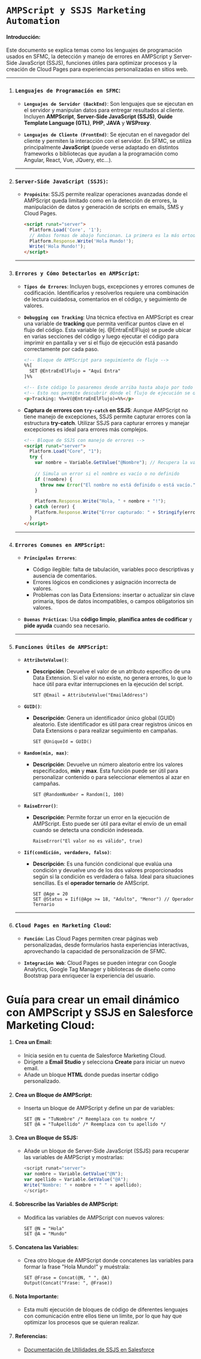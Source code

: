 # **`AMPScript y SSJS Marketing Automation`**

#### Introducción:

Este documento se explica temas como los lenguajes de programación usados en SFMC, la detección y manejo de errores en AMPScript y Server-Side JavaScript (SSJS), funciones útiles para optimizar procesos y la creación de Cloud Pages para experiencias personalizadas en sitios web.

---

1. ### **`Lenguajes de Programación en SFMC`**:

   - **`Lenguajes de Servidor (BackEnd)`**:
     Son lenguajes que se ejecutan en el servidor y manipulan datos para entregar resultados al cliente. Incluyen **AMPScript**, **Server-Side JavaScript (SSJS)**, **Guide Template Language (GTL)**, **PHP**, **JAVA** y **WSProxy**.

   - **`Lenguajes de Cliente (FrontEnd)`**:
     Se ejecutan en el navegador del cliente y permiten la interacción con el servidor. En SFMC, se utiliza principalmente **JavaScript** (puede verse adaptado en distintos frameworks o bibliotecas que ayudan a la programación como Angular, React, Vue, JQuery, etc...).

   ***

2. ### **`Server-Side JavaScript (SSJS)`**:

   - **`Propósito`**: SSJS permite realizar operaciones avanzadas donde el AMPScript queda limitado como en la detección de errores, la manipulación de datos y generación de scripts en emails, SMS y Cloud Pages.

     ```html
     <script runat="server">
       Platform.Load('Core', '1');
       // Ambas formas de abajo funcionan. La primera es la más ortodoxa
       Platform.Response.Write('Hola Mundo!');
       Write('Hola Mundo!');
     </script>
     ```

   ***

3. ### **`Errores y Cómo Detectarlos en AMPScript`**:

   - **`Tipos de Errores`**: Incluyen bugs, excepciones y errores comunes de codificación. Identificarlos y resolverlos requiere una combinación de lectura cuidadosa, comentarios en el código, y seguimiento de valores.

   - **`Debugging con Tracking`**: Una técnica efectiva en AMPScript es crear una variable de **tracking** que permita verificar puntos clave en el flujo del código. Esta variable (ej. @EntraEnElFlujo) se puede ubicar en varias secciones del código y luego ejecutar el código para imprimir en pantalla y ver si el flujo de ejecución está pasando correctamente por cada paso.

     ```html
     <!-- Bloque de AMPScript para seguimiento de flujo -->
     %%[
       SET @EntraEnElFlujo = "Aquí Entra"
     ]%%
     
     <!-- Este código lo pasaremos desde arriba hasta abajo por todo el archivo -->
     <!-- Esto nos permite descubrir dónde el flujo de ejecución se detiene -->
     <p>Tracking: %%=V(@EntraEnElFlujo)=%%</p>
     ```

   - **Captura de errores con `try-catch` en SSJS**: Aunque AMPScript no tiene manejo de excepciones, SSJS permite capturar errores con la estructura **try-catch**. Utilizar SSJS para capturar errores y manejar excepciones es ideal para errores más complejos.

     ```html
     <!-- Bloque de SSJS con manejo de errores -->
     <script runat="server">
       Platform.Load("Core", "1");
       try {
         var nombre = Variable.GetValue("@Nombre"); // Recupera la variable de AMPScript
         
         // Simula un error si el nombre es vacío o no definido
         if (!nombre) {
           throw new Error("El nombre no está definido o está vacío.");
         }
     
         Platform.Response.Write("Hola, " + nombre + "!");
       } catch (error) {
         Platform.Response.Write("Error capturado: " + Stringify(error)); // Muestra el error en la salida
       }
     </script>
     ```

   ***

4. ### **`Errores Comunes en AMPScript`**:

   - **`Principales Errores`**:

     - Código ilegible: falta de tabulación, variables poco descriptivas y ausencia de comentarios.
     - Errores lógicos en condiciones y asignación incorrecta de valores.
     - Problemas con las Data Extensions: insertar o actualizar sin clave primaria, tipos de datos incompatibles, o campos obligatorios sin valores.

   - **`Buenas Prácticas`**: Usa **código limpio**, **planifica antes de codificar** y **pide ayuda** cuando sea necesario.

   ***

5. ### **`Funciones Útiles de AMPScript`**:

   - **`AttributeValue()`**:

     - **Descripción**: Devuelve el valor de un atributo específico de una Data Extension. Si el valor no existe, no genera errores, lo que lo hace útil para evitar interrupciones en la ejecución del script.

       ```ampscript
       SET @Email = AttributeValue("EmailAddress")
       ```

   - **`GUID()`**:

     - **Descripción**: Genera un identificador único global (GUID) aleatorio. Este identificador es útil para crear registros únicos en Data Extensions o para realizar seguimiento en campañas.

       ```ampscript
       SET @UniqueId = GUID()
       ```

   - **`Random(min, max)`**:

     - **Descripción**: Devuelve un número aleatorio entre los valores especificados, **min** y **max**. Esta función puede ser útil para personalizar contenido o para seleccionar elementos al azar en campañas.

       ```ampscript
       SET @RandomNumber = Random(1, 100)
       ```

   - **`RaiseError()`**:

     - **Descripción**: Permite forzar un error en la ejecución de AMPScript. Esto puede ser útil para evitar el envío de un email cuando se detecta una condición indeseada.

       ```ampscript
       RaiseError("El valor no es válido", true)
       ```

   - **`Iif(condición, verdadero, falso)`**:

     - **Descripción**: Es una función condicional que evalúa una condición y devuelve uno de los dos valores proporcionados según si la condición es verdadera o falsa. Ideal para situaciones sencillas. Es el **operador ternario** de AMScript.

       ```ampscript
       SET @Age = 20
       SET @Status = Iif(@Age >= 18, "Adulto", "Menor") // Operador Ternario
       ```

   ***

6. ### **`Cloud Pages en Marketing Cloud`**:

   - **`Función`**: Las Cloud Pages permiten crear páginas web personalizadas, desde formularios hasta experiencias interactivas, aprovechando la capacidad de personalización de SFMC.

   - **`Integración Web`**: Cloud Pages se pueden integrar con Google Analytics, Google Tag Manager y bibliotecas de diseño como Bootstrap para enriquecer la experiencia del usuario.

# Guía para crear un email dinámico con AMPScript y SSJS en Salesforce Marketing Cloud:

1. #### **Crea un Email**:

   - Inicia sesión en tu cuenta de Salesforce Marketing Cloud.
   - Dirígete a **Email Studio** y selecciona **Create** para iniciar un nuevo email.
   - Añade un bloque **HTML** donde puedas insertar código personalizado.

2. #### **Crea un Bloque de AMPScript**:

   - Inserta un bloque de AMPScript y define un par de variables:
     ```ampscript
     SET @N = "TuNombre" /* Reemplaza con tu nombre */
     SET @A = "TuApellido" /* Reemplaza con tu apellido */
     ```

3. #### **Crea un Bloque de SSJS**:

   - Añade un bloque de Server-Side JavaScript (SSJS) para recuperar las variables de AMPScript y mostrarlas:
     ```javascript
     <script runat="server">
     var nombre = Variable.GetValue("@N");
     var apellido = Variable.GetValue("@A");
     Write("Nombre: " + nombre + " " + apellido);
     </script>
     ```

4. #### **Sobrescribe las Variables de AMPScript**:

   - Modifica las variables de AMPScript con nuevos valores:
     ```ampscript
     SET @N = "Hola"
     SET @A = "Mundo"
     ```

5. #### **Concatena las Variables**:

   - Crea otro bloque de AMPScript donde concatenes las variables para formar la frase "Hola Mundo!" y muéstrala:

     ```ampscript
     SET @Frase = Concat(@N, " ", @A)
     Output(Concat("Frase: ", @Frase))
     ```

6. #### **Nota Importante**:

   - Esta multi ejecución de bloques de código de diferentes lenguajes con comunicación entre ellos tiene un límite, por lo que hay que optimizar los procesos que se quieran realizar.

7. #### **Referencias**:

   - [Documentación de Utilidades de SSJS en Salesforce](https://developer.salesforce.com/docs/marketing/marketing-cloud/guide/ssjs_utilitiesVariable.html)
